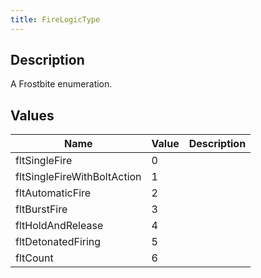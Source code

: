 ```yaml
---
title: FireLogicType
---
```

## Description

A Frostbite enumeration.

## Values

| Name                        | Value | Description |
| --------------------------- | ----- | ----------- |
| fltSingleFire               | 0     |             |
| fltSingleFireWithBoltAction | 1     |             |
| fltAutomaticFire            | 2     |             |
| fltBurstFire                | 3     |             |
| fltHoldAndRelease           | 4     |             |
| fltDetonatedFiring          | 5     |             |
| fltCount                    | 6     |             |
